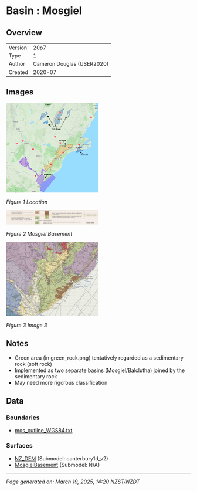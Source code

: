 # Basin : Mosgiel

## Overview
|         |                     |
|---------|---------------------|
| Version | 20p7           |
| Type    | 1        |
| Author  | Cameron Douglas (USER2020)            |
| Created | 2020-07           |


## Images
<a href="../images/basins/SI_se.png"><img src="../images/basins/SI_se.png" width="50%"></a>

*Figure 1 Location*

<a href="../images/basins/green_class.png"><img src="../images/basins/green_class.png" width="50%"></a>

*Figure 2 Mosgiel Basement*

<a href="../images/basins/green_rock.png"><img src="../images/basins/green_rock.png" width="50%"></a>

*Figure 3 Image 3*


## Notes
- Green area (in green_rock.png) tentatively regarded as a sedimentary rock (soft rock)
- Implemented as two separate basins (Mosgiel/Balclutha) joined by the sedimentary rock
- May need more rigorous classification

## Data
### Boundaries
- [mos_outline_WGS84.txt](https://github.com/ucgmsim/Velocity-Model/tree/main/Data/USER20_BASINS/mos_outline_WGS84.txt)

### Surfaces
- [NZ_DEM](https://github.com/ucgmsim/Velocity-Model/tree/main/Data/DEM/NZ_DEM_HD.in) (Submodel: canterbury1d_v2)
- [MosgielBasement](https://github.com/ucgmsim/Velocity-Model/tree/main/Data/USER20_BASINS/mos_proj_WGS84.in) (Submodel: N/A)

---
*Page generated on: March 19, 2025, 14:20 NZST/NZDT*
